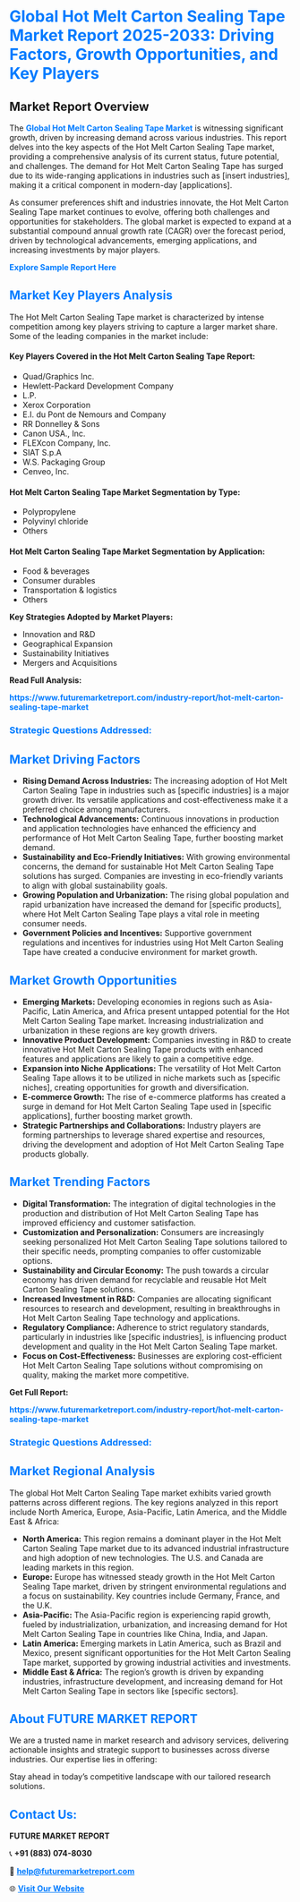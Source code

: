 <h1 style="color: #007BFF;">Global Hot Melt Carton Sealing Tape Market Report 2025-2033: Driving Factors, Growth Opportunities, and Key Players</h1>

<section id="overview">
<h2>Market Report Overview</h2>
<p>The <a href="https://www.futuremarketreport.com/industry-report/hot-melt-carton-sealing-tape-market" style="color: #007BFF; text-decoration: none;"><strong>Global Hot Melt Carton Sealing Tape Market</strong></a> is witnessing significant growth, driven by increasing demand across various industries. This report delves into the key aspects of the Hot Melt Carton Sealing Tape market, providing a comprehensive analysis of its current status, future potential, and challenges. The demand for Hot Melt Carton Sealing Tape has surged due to its wide-ranging applications in industries such as [insert industries], making it a critical component in modern-day [applications].</p>
<p>As consumer preferences shift and industries innovate, the Hot Melt Carton Sealing Tape market continues to evolve, offering both challenges and opportunities for stakeholders. The global market is expected to expand at a substantial compound annual growth rate (CAGR) over the forecast period, driven by technological advancements, emerging applications, and increasing investments by major players.</p>
</section>

<section id="overview">
<p><a href="https://www.futuremarketreport.com/request-sample/reportId=54634" style="color: #007BFF; text-decoration: none;"><strong>Explore Sample Report Here</strong></a></p>
</section>

<section id="key-players">
<h2 style="color: #007BFF;">Market Key Players Analysis</h2>
<p>The Hot Melt Carton Sealing Tape market is characterized by intense competition among key players striving to capture a larger market share. Some of the leading companies in the market include:</p>
<h4>Key Players Covered in the Hot Melt Carton Sealing Tape Report:</h4>
<ul><li>Quad/Graphics Inc.</li><li>Hewlett-Packard Development Company</li><li>L.P.</li><li>Xerox Corporation</li><li>E.I. du Pont de Nemours and Company</li><li>RR Donnelley &amp; Sons</li><li>Canon USA., Inc.</li><li>FLEXcon Company, Inc.</li><li>SIAT S.p.A</li><li>W.S. Packaging Group</li><li>Cenveo, Inc.</li></ul>
<h4>Hot Melt Carton Sealing Tape Market Segmentation by Type:</h4>
<ul><li>Polypropylene</li><li>Polyvinyl chloride</li><li>Others</li></ul>

<h4>Hot Melt Carton Sealing Tape Market Segmentation by Application:</h4>
<ul><li>Food &amp; beverages</li><li>Consumer durables</li><li>Transportation &amp; logistics</li><li>Others</li></ul>
<p><strong>Key Strategies Adopted by Market Players:</strong></p>
<ul>
<li>Innovation and R&D</li>
<li>Geographical Expansion</li>
<li>Sustainability Initiatives</li>
<li>Mergers and Acquisitions</li>
</ul>
</section>

<section>
<p><strong>Read Full Analysis: </strong></p><a href="https://www.futuremarketreport.com/industry-report/hot-melt-carton-sealing-tape-market" style="color: #007BFF; text-decoration: none;"><strong>https://www.futuremarketreport.com/industry-report/hot-melt-carton-sealing-tape-market</strong></a>
<h3 style="color: #007BFF;">Strategic Questions Addressed:</h3>
</section>

<section id="driving-factors">
<h2 style="color: #007BFF;">Market Driving Factors</h2>
<ul>
<li><strong>Rising Demand Across Industries:</strong> The increasing adoption of Hot Melt Carton Sealing Tape in industries such as [specific industries] is a major growth driver. Its versatile applications and cost-effectiveness make it a preferred choice among manufacturers.</li>
<li><strong>Technological Advancements:</strong> Continuous innovations in production and application technologies have enhanced the efficiency and performance of Hot Melt Carton Sealing Tape, further boosting market demand.</li>
<li><strong>Sustainability and Eco-Friendly Initiatives:</strong> With growing environmental concerns, the demand for sustainable Hot Melt Carton Sealing Tape solutions has surged. Companies are investing in eco-friendly variants to align with global sustainability goals.</li>
<li><strong>Growing Population and Urbanization:</strong> The rising global population and rapid urbanization have increased the demand for [specific products], where Hot Melt Carton Sealing Tape plays a vital role in meeting consumer needs.</li>
<li><strong>Government Policies and Incentives:</strong> Supportive government regulations and incentives for industries using Hot Melt Carton Sealing Tape have created a conducive environment for market growth.</li>
</ul>
</section>

<section id="growth-opportunities">
<h2 style="color: #007BFF;">Market Growth Opportunities</h2>
<ul>
<li><strong>Emerging Markets:</strong> Developing economies in regions such as Asia-Pacific, Latin America, and Africa present untapped potential for the Hot Melt Carton Sealing Tape market. Increasing industrialization and urbanization in these regions are key growth drivers.</li>
<li><strong>Innovative Product Development:</strong> Companies investing in R&D to create innovative Hot Melt Carton Sealing Tape products with enhanced features and applications are likely to gain a competitive edge.</li>
<li><strong>Expansion into Niche Applications:</strong> The versatility of Hot Melt Carton Sealing Tape allows it to be utilized in niche markets such as [specific niches], creating opportunities for growth and diversification.</li>
<li><strong>E-commerce Growth:</strong> The rise of e-commerce platforms has created a surge in demand for Hot Melt Carton Sealing Tape used in [specific applications], further boosting market growth.</li>
<li><strong>Strategic Partnerships and Collaborations:</strong> Industry players are forming partnerships to leverage shared expertise and resources, driving the development and adoption of Hot Melt Carton Sealing Tape products globally.</li>
</ul>
</section>

<section id="trending-factors">
<h2 style="color: #007BFF;">Market Trending Factors</h2>
<ul>
<li><strong>Digital Transformation:</strong> The integration of digital technologies in the production and distribution of Hot Melt Carton Sealing Tape has improved efficiency and customer satisfaction.</li>
<li><strong>Customization and Personalization:</strong> Consumers are increasingly seeking personalized Hot Melt Carton Sealing Tape solutions tailored to their specific needs, prompting companies to offer customizable options.</li>
<li><strong>Sustainability and Circular Economy:</strong> The push towards a circular economy has driven demand for recyclable and reusable Hot Melt Carton Sealing Tape solutions.</li>
<li><strong>Increased Investment in R&D:</strong> Companies are allocating significant resources to research and development, resulting in breakthroughs in Hot Melt Carton Sealing Tape technology and applications.</li>
<li><strong>Regulatory Compliance:</strong> Adherence to strict regulatory standards, particularly in industries like [specific industries], is influencing product development and quality in the Hot Melt Carton Sealing Tape market.</li>
<li><strong>Focus on Cost-Effectiveness:</strong> Businesses are exploring cost-efficient Hot Melt Carton Sealing Tape solutions without compromising on quality, making the market more competitive.</li>
</ul>
</section>

<section>
<p><strong>Get Full Report: </strong></p><a href="https://www.futuremarketreport.com/industry-report/hot-melt-carton-sealing-tape-market" style="color: #007BFF; text-decoration: none;"><strong>https://www.futuremarketreport.com/industry-report/hot-melt-carton-sealing-tape-market</strong></a>
<h3 style="color: #007BFF;">Strategic Questions Addressed:</h3>
</section>


<section id="regional-analysis">
<h2 style="color: #007BFF;">Market Regional Analysis</h2>
<p>The global Hot Melt Carton Sealing Tape market exhibits varied growth patterns across different regions. The key regions analyzed in this report include North America, Europe, Asia-Pacific, Latin America, and the Middle East & Africa:</p>
<ul>
<li><strong>North America:</strong> This region remains a dominant player in the Hot Melt Carton Sealing Tape market due to its advanced industrial infrastructure and high adoption of new technologies. The U.S. and Canada are leading markets in this region.</li>
<li><strong>Europe:</strong> Europe has witnessed steady growth in the Hot Melt Carton Sealing Tape market, driven by stringent environmental regulations and a focus on sustainability. Key countries include Germany, France, and the U.K.</li>
<li><strong>Asia-Pacific:</strong> The Asia-Pacific region is experiencing rapid growth, fueled by industrialization, urbanization, and increasing demand for Hot Melt Carton Sealing Tape in countries like China, India, and Japan.</li>
<li><strong>Latin America:</strong> Emerging markets in Latin America, such as Brazil and Mexico, present significant opportunities for the Hot Melt Carton Sealing Tape market, supported by growing industrial activities and investments.</li>
<li><strong>Middle East & Africa:</strong> The region’s growth is driven by expanding industries, infrastructure development, and increasing demand for Hot Melt Carton Sealing Tape in sectors like [specific sectors].</li>
</ul>
</section>

<footer>
<h2 style="color: #007BFF;">About FUTURE MARKET REPORT</h2>
<p>We are a trusted name in market research and advisory services, delivering actionable insights and strategic support to businesses across diverse industries. Our expertise lies in offering:</p>

<p>Stay ahead in today’s competitive landscape with our tailored research solutions.</p>

<h2 style="color: #007BFF;">Contact Us:</h2>
<p><strong>FUTURE MARKET REPORT</strong></p>
<p>📞 <strong>+91 (883) 074-8030</strong></p>
<p>📧 <strong><a href="mailto:help@futuremarketreport.com" style="color: #007BFF;">help@futuremarketreport.com</a></strong></p>
<p>🌐 <strong><a href="https://www.futuremarketreport.com/" style="color: #007BFF;">Visit Our Website</a></strong></p>
</footer>